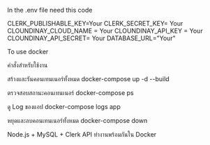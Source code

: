 In the .env file need this code


CLERK_PUBLISHABLE_KEY=Your
CLERK_SECRET_KEY= Your
CLOUNDINAY_CLOUD_NAME = Your
CLOUNDINAY_API_KEY = Your
CLOUNDINAY_API_SECRET= Your
DATABASE_URL="Your"


To use docker

คำสั่งสำหรับใช้งาน

สร้างและรันคอนเทนเนอร์ทั้งหมด
docker-compose up -d --build

ตรวจสอบสถานะคอนเทนเนอร์
docker-compose ps

ดู Log ของแอป
docker-compose logs app

หยุดและลบคอนเทนเนอร์ทั้งหมด
docker-compose down

Node.js + MySQL + Clerk API ทำงานพร้อมกันใน Docker